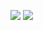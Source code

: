 ![](https://github-readme-stats.vercel.app/api?username=hnaderi&show_icons=true&theme=outrun)
![](https://github-readme-stats.vercel.app/api/top-langs/?username=hnaderi&layout=compact&theme=outrun)
